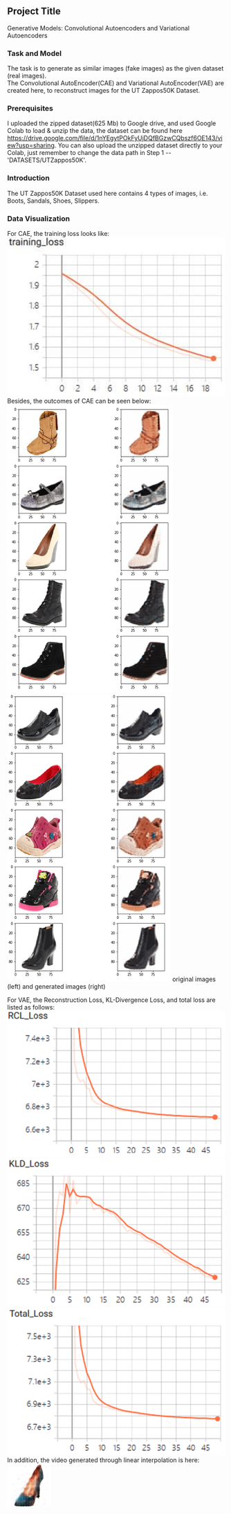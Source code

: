 ## Project Title

Generative Models: Convolutional Autoencoders and Variational Autoencoders

### Task and Model

The task is to generate as similar images (fake images) as the given dataset (real images).  
The Convolutional AutoEncoder(CAE) and Variational AutoEncoder(VAE) are created here, to reconstruct images for the UT Zappos50K Dataset.


### Prerequisites

I uploaded the zipped dataset(625 Mb) to Google drive, and used Google Colab to load & unzip the data, the dataset can be found here https://drive.google.com/file/d/1nYEgytPOkFyUjDQfBGzwCQbszf6OE143/view?usp=sharing. You can also upload the unzipped dataset directly to your Colab, just remember to change the data path in Step 1 --'DATASETS/UTZappos50K'.


### Introduction

The UT Zappos50K Dataset used here contains 4 types of images, i.e. Boots, Sandals, Shoes, Slippers.


### Data Visualization
For CAE, the training loss looks like:  
![image](https://github.com/MianWang123/Variational-Autoencoder/blob/master/pics/cae_loss.PNG)   
Besides, the outcomes of CAE can be seen below:
![image](https://github.com/MianWang123/Variational-Autoencoder/blob/master/pics/cae_pic1.PNG)![image](https://github.com/MianWang123/Variational-Autoencoder/blob/master/pics/cae_pic2.PNG) 
original images (left) and generated images (right)  

For VAE, the Reconstruction Loss, KL-Divergence Loss, and total loss are listed as follows:     
![image](https://github.com/MianWang123/Variational-Autoencoder/blob/master/pics/vae_bceloss.PNG)![image](https://github.com/MianWang123/Variational-Autoencoder/blob/master/pics/vae_kldloss.PNG)![image](https://github.com/MianWang123/Variational-Autoencoder/blob/master/pics/vae_totalloss.PNG)    
In addition, the video generated through linear interpolation is here:    
![image](https://github.com/MianWang123/Variational-Autoencoder/blob/master/pics/vae_video.gif)



